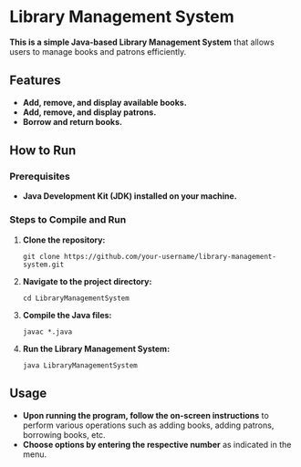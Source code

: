 # Library Management System

**This is a simple Java-based Library Management System** that allows users to manage books and patrons efficiently.

## Features

- **Add, remove, and display available books.**
- **Add, remove, and display patrons.**
- **Borrow and return books.**

## How to Run

### Prerequisites

- **Java Development Kit (JDK) installed on your machine.**

### Steps to Compile and Run

1. **Clone the repository:**

    ```
    git clone https://github.com/your-username/library-management-system.git
    ```

2. **Navigate to the project directory:**

    ```
    cd LibraryManagementSystem
    ```

3. **Compile the Java files:**

    ```
    javac *.java
    ```

4. **Run the Library Management System:**

    ```
    java LibraryManagementSystem
    ```

## Usage

- **Upon running the program, follow the on-screen instructions** to perform various operations such as adding books, adding patrons, borrowing books, etc.
- **Choose options by entering the respective number** as indicated in the menu.


